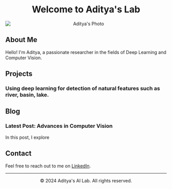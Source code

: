 <div align="center">

# Welcome to Aditya's Lab

</div>

<div style="text-align:center;">
  <img src="Aditya_Patane.png" alt="Aditya's Photo" style="display: block; margin-left: auto; margin-right: 0;">
</div>

## About Me

Hello! I'm Aditya, a passionate researcher in the fields of Deep Learning and Computer Vision.

## Projects

### Using deep learning for detection of natural features such as river, basin, lake.

## Blog

### Latest Post: Advances in Computer Vision
In this post, I explore 

## Contact

Feel free to reach out to me on [LinkedIn](https://www.linkedin.com/in/adityapatane123).

---

<p align="center">© 2024 Aditya's AI Lab. All rights reserved.</p>
